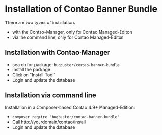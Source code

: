 # Installation of Contao Banner Bundle

There are two types of installation.

* with the Contao-Manager, only for Contao Managed-Editon
* via the command line, only for Contao Managed-Editon


## Installation with Contao-Manager

* search for package: `bugbuster/contao-banner-bundle`
* install the package
* Click on "Install Tool"
* Login and update the database


## Installation via command line

Installation in a Composer-based Contao 4.9+ Managed-Edition:

* `composer require "bugbuster/contao-banner-bundle"`
* Call http://yourdomain/contao/install
* Login and update the database
